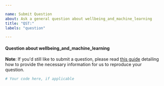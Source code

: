 ```yaml
---

name: Submit Question
about: Ask a general question about wellbeing_and_machine_learning
title: "QST:"
labels: "question"

---
```


#### Question about wellbeing_and_machine_learning

**Note**: If you'd still like to submit a question, please read [this guide](
https://matthewrocklin.com/blog/work/2018/02/28/minimal-bug-reports) detailing how to
provide the necessary information for us to reproduce your question.

```python
# Your code here, if applicable
```
